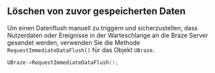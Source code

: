 ## Löschen von zuvor gespeicherten Daten

Um einen Datenflush manuell zu triggern und sicherzustellen, dass Nutzerdaten oder Ereignisse in der Warteschlange an die Braze Server gesendet werden, verwenden Sie die Methode `RequestImmediateDataFlush()` für das Objekt `UBraze`.

```cpp
UBraze->RequestImmediateDataFlush();
```
